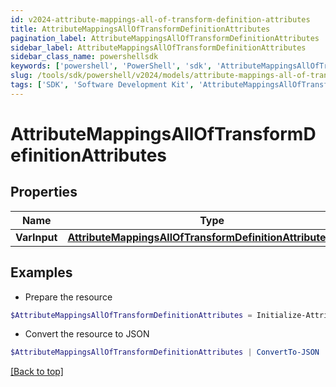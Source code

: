 ```yaml
---
id: v2024-attribute-mappings-all-of-transform-definition-attributes
title: AttributeMappingsAllOfTransformDefinitionAttributes
pagination_label: AttributeMappingsAllOfTransformDefinitionAttributes
sidebar_label: AttributeMappingsAllOfTransformDefinitionAttributes
sidebar_class_name: powershellsdk
keywords: ['powershell', 'PowerShell', 'sdk', 'AttributeMappingsAllOfTransformDefinitionAttributes', 'V2024AttributeMappingsAllOfTransformDefinitionAttributes'] 
slug: /tools/sdk/powershell/v2024/models/attribute-mappings-all-of-transform-definition-attributes
tags: ['SDK', 'Software Development Kit', 'AttributeMappingsAllOfTransformDefinitionAttributes', 'V2024AttributeMappingsAllOfTransformDefinitionAttributes']
---
```



# AttributeMappingsAllOfTransformDefinitionAttributes

## Properties

Name | Type | Description | Notes
------------ | ------------- | ------------- | -------------
**VarInput** | [**AttributeMappingsAllOfTransformDefinitionAttributesInput**](attribute-mappings-all-of-transform-definition-attributes-input) |  | [optional] 

## Examples

- Prepare the resource
```powershell
$AttributeMappingsAllOfTransformDefinitionAttributes = Initialize-AttributeMappingsAllOfTransformDefinitionAttributes  -VarInput null
```

- Convert the resource to JSON
```powershell
$AttributeMappingsAllOfTransformDefinitionAttributes | ConvertTo-JSON
```


[[Back to top]](#) 

